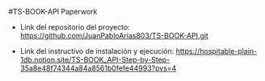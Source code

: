 #TS-BOOK-API Paperwork
- Link del repositorio del proyecto: https://github.com/JuanPabloArias803/TS-BOOK-API.git

- Link del instructivo de instalación y ejecución: https://hospitable-plain-1db.notion.site/TS-BOOK_API-Step-by-Step-35a8e48f74344a84a8561b0fefe44993?pvs=4
